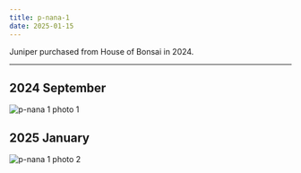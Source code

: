 ```yaml
---
title: p-nana-1
date: 2025-01-15
---
```


Juniper purchased from House of Bonsai in 2024.

---

## 2024 September

![p-nana 1 photo 1](/images/grow-logs/p-nana-1-photo-1.jpg)

## 2025 January

![p-nana 1 photo 2](/images/grow-logs/p-nana-1-photo-2.jpg)
